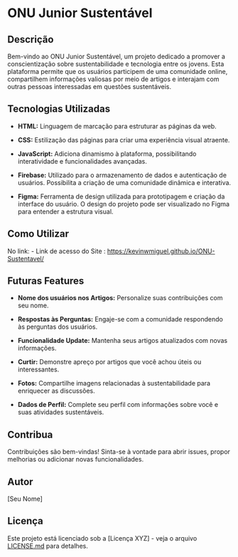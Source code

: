 # ONU Junior Sustentável

## Descrição

Bem-vindo ao ONU Junior Sustentável, um projeto dedicado a promover a conscientização sobre sustentabilidade e tecnologia entre os jovens. Esta plataforma permite que os usuários participem de uma comunidade online, compartilhem informações valiosas por meio de artigos e interajam com outras pessoas interessadas em questões sustentáveis.

## Tecnologias Utilizadas

- **HTML:** Linguagem de marcação para estruturar as páginas da web.

- **CSS:** Estilização das páginas para criar uma experiência visual atraente.

- **JavaScript:** Adiciona dinamismo à plataforma, possibilitando interatividade e funcionalidades avançadas.

- **Firebase:** Utilizado para o armazenamento de dados e autenticação de usuários. Possibilita a criação de uma comunidade dinâmica e interativa.

- **Figma:** Ferramenta de design utilizada para prototipagem e criação da interface do usuário. O design do projeto pode ser visualizado no Figma para entender a estrutura visual.

## Como Utilizar

No link: - Link de acesso do Site : https://kevinwmiguel.github.io/ONU-Sustentavel/



## Futuras Features

- **Nome dos usuários nos Artigos:** Personalize suas contribuições com seu nome.

- **Respostas às Perguntas:** Engaje-se com a comunidade respondendo às perguntas dos usuários.

- **Funcionalidade Update:** Mantenha seus artigos atualizados com novas informações.

- **Curtir:** Demonstre apreço por artigos que você achou úteis ou interessantes.

- **Fotos:** Compartilhe imagens relacionadas à sustentabilidade para enriquecer as discussões.

- **Dados de Perfil:** Complete seu perfil com informações sobre você e suas atividades sustentáveis.

## Contribua

Contribuições são bem-vindas! Sinta-se à vontade para abrir issues, propor melhorias ou adicionar novas funcionalidades.

## Autor

[Seu Nome]

## Licença

Este projeto está licenciado sob a [Licença XYZ] - veja o arquivo [LICENSE.md](LICENSE.md) para detalhes.
